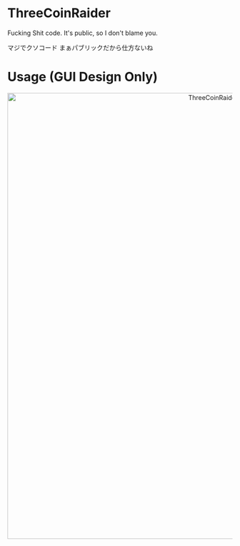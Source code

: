 # ThreeCoinRaider
Fucking Shit code.
It's public, so I don't blame you.

マジでクソコード
まぁパブリックだから仕方ないね

# Usage (GUI Design Only)
<p align="center">
  <img src="https://i.imgur.com/qpTzVlX.png" alt="ThreeCoinRaider-on-developer" width="1000">
</p>
